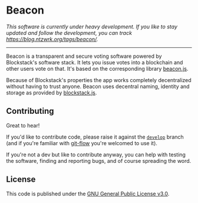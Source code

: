 # Beacon

_This software is currently under heavy development. If you like to stay updated and follow the development, you can track
https://blog.ntzwrk.org/tags/beacon/._

---
Beacon is a transparent and secure voting software powered by Blockstack's software stack. It lets you issue votes into
a blockchain and other users vote on that. It's based on the corresponding library
[beacon.js](https://github.com/ntzwrk/beacon.js).

Because of Blockstack's properties the app works completely decentralized without having to trust anyone. Beacon uses
decentral naming, identity and storage as provided by [blockstack.js](https://github.com/blockstack/blockstack.js).

## Contributing

Great to hear!

If you'd like to contribute code, please raise it against the [`develop`](https://github.com/ntzwrk/beacon/tree/develop)
branch (and if you're familiar with [git-flow](http://nvie.com/posts/a-successful-git-branching-model/) you're welcomed
to use it).

If you're not a dev but like to contribute anyway, you can help with testing the software, finding and
reporting bugs, and of course spreading the word.

## License

This code is published under the [GNU General Public License v3.0](LICENSE.md).
